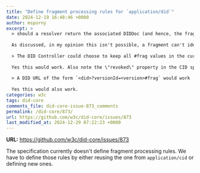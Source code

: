 ```yaml
---
title: "Define fragment processing rules for `application/did`"
date: 2024-12-19 16:48:46 +0000
author: msporny
excerpt: >
  > should a resolver return the associated DIDDoc (and hence, the fragment) when the fragment is not in the current version of the DIDDoc but is in a prior version of the DIDDoc?
  
  As discussed, in my opinion this isn't possible, a fragment can't identify something that's not in the DID document
  
  > The DID Controller could choose to keep all #frag values in the current DIDDoc
  
  Yes this would work. Also note the \"revoked\" property in the CID specification: https://w3c.github.io/cid/#dfn-revoked
  
  > A DID URL of the form `<did>?versionId=<version>#frag` would work
  
  Yes this would also work.
categories: w3c
tags: did-core
comments_file: did-core-issue-873_comments
permalink: /did-core/873/
url: https://github.com/w3c/did-core/issues/873
last_modified_at: 2024-12-29 07:22:23 +0000
---
```



**URL:** https://github.com/w3c/did-core/issues/873

The specification currently doesn't define fragment processing rules. We have to define those rules by either reusing the one from `application/cid` or defining new ones.